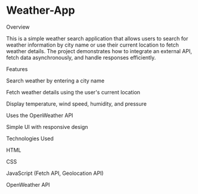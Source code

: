 # Weather-App
Overview

This is a simple weather search application that allows users to search for weather information by city name or use their current location to fetch weather details. The project demonstrates how to integrate an external API, fetch data asynchronously, and handle responses efficiently.

Features

Search weather by entering a city name

Fetch weather details using the user's current location

Display temperature, wind speed, humidity, and pressure

Uses the OpenWeather API

Simple UI with responsive design

Technologies Used

HTML

CSS

JavaScript (Fetch API, Geolocation API)

OpenWeather API
